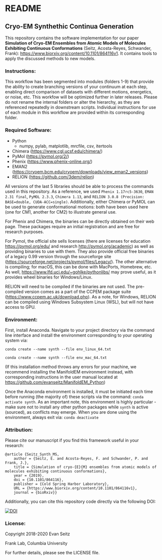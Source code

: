 # README
## Cryo-EM Synthethic Continua Generation

This repository contains the software implementation for our paper **Simulation of Cryo-EM Ensembles from Atomic Models of Molecules Exhibiting Continuous Conformations** (Seitz, Acosta-Reyes, Schwander, Frank): https://www.biorxiv.org/content/10.1101/864116v1. It contains tools to apply the discussed methods to new models.

### Instructions:
This workflow has been segmented into modules (folders 1-9) that provide the ability to create branching versions of your continuum at each step, enabling direct comparison of datasets with different motions, energetics, or noise, etc. This workfow will be optimized further in later releases. Please do not rename the internal folders or alter the hierarchy, as they are referenced repeatedly in downstream scripts. Individual instructions for use of each module in this workflow are provided within its corresponding folder. 

### Required Software:
- Python
  - numpy, pylab, matplotlib, mrcfile, csv, itertools
- Chimera (https://www.cgl.ucsf.edu/chimera/)
- PyMol (https://pymol.org/2/)
- Phenix (https://www.phenix-online.org/)
- EMAN2 (https://cryoem.bcm.edu/cryoem/downloads/view_eman2_versions)
- RELION (https://github.com/3dem/relion)

All versions of the last 5 libraries should be able to process the commands used in this repository. As a reference, we used `Phenix 1.17rc5-3630`, `EMAN 2.31 final`, `PyMOL 2.3.3`, `Chimera 1.13`, and `RELION 3.0.8 (Precision: BASE=double, CUDA-ACC=single)`. Additionally, either Chimera or PyMOL can be used to generate conformational motions: both have been used here (one for CM1, another for CM2) to illustrate general use.

For Phenix and Chimera, the binaries can be directly obtained on their web page. These packages require an initial registration and are free for research purposes. 

For Pymol, the official site sells licenses (there are licenses for education https://pymol.org/edu/ and research http://pymol.org/academic) as well as providing binaries to use with them. They also provide official free binaries of a legacy 0.99 version through the sourceforge site (https://sourceforge.net/projects/pymol/files/Legacy/). The other alternative is compiling; for macOS, this can be done with MacPorts, Homebrew, etc. As well, https://www.lfd.uci.edu/~gohlke/pythonlibs/ may prove useful, as it provides wheel binaries for Windows/Linux.

RELION will need to be compiled if the binaries are not used. The pre-compiled version comes as a part of the CCPEM package suite (https://www.ccpem.ac.uk/download.php). As a note, for Windows, RELION can be compiled using Windows Subsystem Linux (WSL), but will not have access to GPU.

### Environment:
First, install Anaconda. Navigate to your project directory via the command line interface and install the environment corresponding to your operating system via:

`conda create --name synth --file env_linux_64.txt`

`conda create --name synth --file env_mac_64.txt`

(If this installation method throws any errors for your machine, we recommend installing the ManifoldEM environment instead, with corresponding instructions in the user manual located at https://github.com/evanseitz/ManifoldEM_Python)

Once the Anaconda environment is installed, it must be initiated each time before running (the majority of) these scripts via the command: `conda activate synth`. As an important note, this environment is highly particular - make sure not to install any other python packages while `synth` is active (sourced), as conflicts may emerge. When you are done using the environment, always exit via: `conda deactivate`

### Attribution:
Please cite our manuscript if you find this framework useful in your research:


	@article {Seitz_Synth_MS,
		author = {Seitz, E. and Acosta-Reyes, F. and Schwander, P. and Frank, J.},
		title = {Simulation of cryo-{E}{M} ensembles from atomic models of molecules exhibiting continuous conformations},
		year = {2019},
		doi = {10.1101/864116},
		publisher = {Cold Spring Harbor Laboratory},
		URL = {https://www.biorxiv.org/content/10.1101/864116v1},
		journal = {bioRxiv}}

Additionally, you can cite this repository code directly via the following DOI:

[![DOI](https://zenodo.org/badge/220536612.svg)](https://zenodo.org/badge/latestdoi/220536612)


### License:
Copyright 2018-2020 Evan Seitz

Frank Lab, Columbia University

For further details, please see the LICENSE file.
